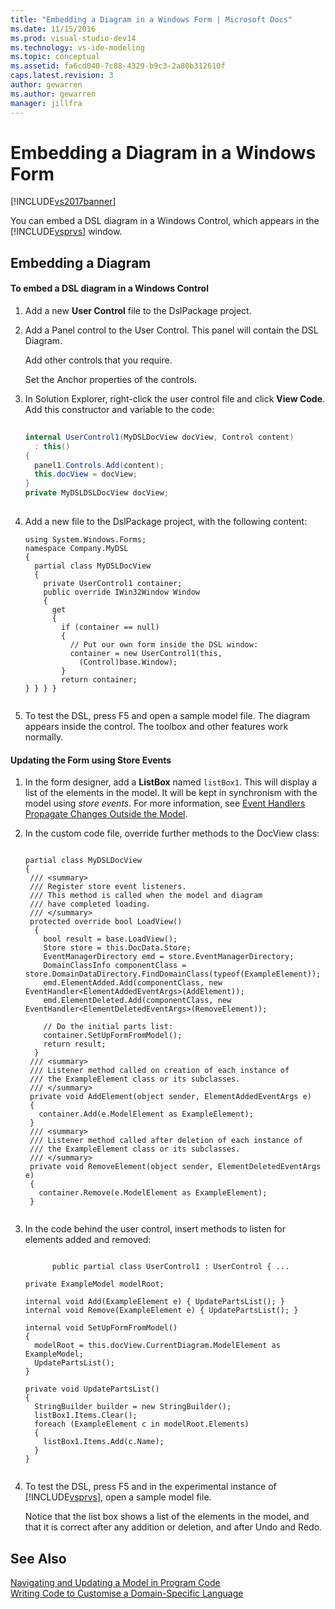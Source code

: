```yaml
---
title: "Embedding a Diagram in a Windows Form | Microsoft Docs"
ms.date: 11/15/2016
ms.prod: visual-studio-dev14
ms.technology: vs-ide-modeling
ms.topic: conceptual
ms.assetid: fa6cd040-7c88-4329-b9c3-2a80b312610f
caps.latest.revision: 3
author: gewarren
ms.author: gewarren
manager: jillfra
---
```

# Embedding a Diagram in a Windows Form
[!INCLUDE[vs2017banner](../includes/vs2017banner.md)]

You can embed a DSL diagram in a Windows Control, which appears in the [!INCLUDE[vsprvs](../includes/vsprvs-md.md)] window.  
  
## Embedding a Diagram  
  
#### To embed a DSL diagram in a Windows Control  
  
1. Add a new **User Control** file to the DslPackage project.  
  
2. Add a Panel control to the User Control. This panel will contain the DSL Diagram.  
  
     Add other controls that you require.  
  
     Set the Anchor properties of the controls.  
  
3. In Solution Explorer, right-click the user control file and click **View Code**. Add this constructor and variable to the code:  
  
    ```csharp  
  
    internal UserControl1(MyDSLDocView docView, Control content)  
      : this()  
    {  
      panel1.Controls.Add(content);  
      this.docView = docView;  
    }  
    private MyDSLDSLDocView docView;  
  
    ```  
  
4. Add a new file to the DslPackage project, with the following content:  
  
    ```  
    using System.Windows.Forms;  
    namespace Company.MyDSL  
    {  
      partial class MyDSLDocView  
      {  
        private UserControl1 container;  
        public override IWin32Window Window  
        {  
          get  
          {  
            if (container == null)  
            {  
              // Put our own form inside the DSL window:  
              container = new UserControl1(this,  
                (Control)base.Window);  
            }  
            return container;  
    } } } }  
  
    ```  
  
5. To test the DSL, press F5 and open a sample model file. The diagram appears inside the control. The toolbox and other features work normally.  
  
#### Updating the Form using Store Events  
  
1. In the form designer, add a **ListBox** named `listBox1`. This will display a list of the elements in the model. It will be kept in synchronism with the model using *store events*. For more information, see [Event Handlers Propagate Changes Outside the Model](../modeling/event-handlers-propagate-changes-outside-the-model.md).  
  
2. In the custom code file, override further methods to the DocView class:  
  
    ```  
  
    partial class MyDSLDocView  
    {  
     /// <summary>  
     /// Register store event listeners.  
     /// This method is called when the model and diagram    
     /// have completed loading.   
     /// </summary>  
     protected override bool LoadView()  
      {  
        bool result = base.LoadView();  
        Store store = this.DocData.Store;  
        EventManagerDirectory emd = store.EventManagerDirectory;  
        DomainClassInfo componentClass = store.DomainDataDirectory.FindDomainClass(typeof(ExampleElement));  
        emd.ElementAdded.Add(componentClass, new EventHandler<ElementAddedEventArgs>(AddElement));  
        emd.ElementDeleted.Add(componentClass, new EventHandler<ElementDeletedEventArgs>(RemoveElement));  
  
        // Do the initial parts list:  
        container.SetUpFormFromModel();  
        return result;  
      }  
     /// <summary>  
     /// Listener method called on creation of each instance of   
     /// the ExampleElement class or its subclasses.  
     /// </summary>  
     private void AddElement(object sender, ElementAddedEventArgs e)  
     {  
       container.Add(e.ModelElement as ExampleElement);  
     }  
     /// <summary>  
     /// Listener method called after deletion of each instance of   
     /// the ExampleElement class or its subclasses.  
     /// </summary>  
     private void RemoveElement(object sender, ElementDeletedEventArgs e)  
     {  
       container.Remove(e.ModelElement as ExampleElement);  
     }  
  
    ```  
  
3. In the code behind the user control, insert methods to listen for elements added and removed:  
  
    ```  
  
          public partial class UserControl1 : UserControl { ...  
  
    private ExampleModel modelRoot;  
  
    internal void Add(ExampleElement e) { UpdatePartsList(); }  
    internal void Remove(ExampleElement e) { UpdatePartsList(); }  
  
    internal void SetUpFormFromModel()  
    {  
      modelRoot = this.docView.CurrentDiagram.ModelElement as ExampleModel;  
      UpdatePartsList();  
    }  
  
    private void UpdatePartsList()  
    {  
      StringBuilder builder = new StringBuilder();  
      listBox1.Items.Clear();  
      foreach (ExampleElement c in modelRoot.Elements)  
      {  
        listBox1.Items.Add(c.Name);  
      }  
    }  
  
    ```  
  
4. To test the DSL, press F5 and in the experimental instance of [!INCLUDE[vsprvs](../includes/vsprvs-md.md)], open a sample model file.  
  
     Notice that the list box shows a list of the elements in the model, and that it is correct after any addition or deletion, and after Undo and Redo.  
  
## See Also  
 [Navigating and Updating a Model in Program Code](../modeling/navigating-and-updating-a-model-in-program-code.md)   
 [Writing Code to Customise a Domain-Specific Language](../modeling/writing-code-to-customise-a-domain-specific-language.md)
